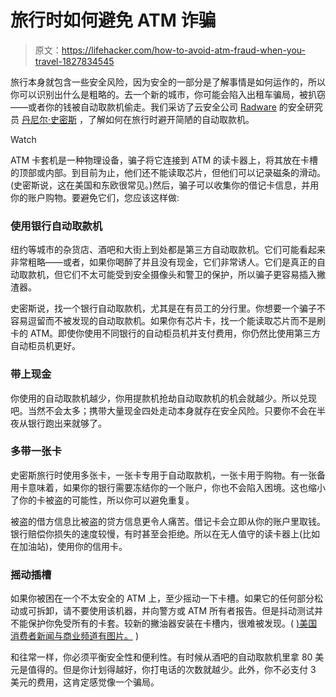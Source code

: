 # 旅行时如何避免 ATM 诈骗

> 原文：<https://lifehacker.com/how-to-avoid-atm-fraud-when-you-travel-1827834545>

旅行本身就包含一些安全风险，因为安全的一部分是了解事情是如何运作的，所以你可以识别出什么是粗略的。去一个新的城市，你可能会陷入出租车骗局，被扒窃——或者你的钱被自动取款机偷走。我们采访了云安全公司 [Radware](https://www.radware.com/) 的安全研究员 [丹尼尔·史密斯](https://blog.radware.com/bios/daniel-smith/) ，了解如何在旅行时避开简陋的自动取款机。

Watch

ATM 卡套机是一种物理设备，骗子将它连接到 ATM 的读卡器上，将其放在卡槽的顶部或内部。到目前为止，他们还不能读取芯片，但他们可以记录磁条的滑动。(史密斯说，这在美国和东欧很常见。)然后，骗子可以收集你的借记卡信息，并用你的账户购物。要避免它们，您应该这样做:

### **使用银行自动取款机**

纽约等城市的杂货店、酒吧和大街上到处都是第三方自动取款机。它们可能看起来非常粗略——或者，如果你喝醉了并且没有现金，它们非常诱人。它们是真正的自动取款机，但它们不太可能受到安全摄像头和警卫的保护，所以骗子更容易插入撇渣器。

史密斯说，找一个银行自动取款机，尤其是在有员工的分行里。你想要一个骗子不容易逗留而不被发现的自动取款机。如果你有芯片卡，找一个能读取芯片而不是刷卡的 ATM。即使你使用不同银行的自动柜员机并支付费用，你仍然比使用第三方自动柜员机更好。

### **带上现金**

你使用的自动取款机越少，你用提款机抢劫自动取款机的机会就越少。所以兑现吧。当然不会太多；携带大量现金四处走动本身就存在安全风险。只要你不会在半夜从银行跑出来就够了。

### **多带一张卡**

史密斯旅行时使用多张卡，一张卡专用于自动取款机，一张卡用于购物。有一张备用卡意味着，如果你的银行需要冻结你的一个账户，你也不会陷入困境。这也缩小了你的卡被盗的可能性，所以你可以避免重复。

被盗的借方信息比被盗的贷方信息更令人痛苦。借记卡会立即从你的账户里取钱。银行赔偿你损失的速度较慢，有时甚至会拒绝。所以在无人值守的读卡器上(比如在加油站)，使用你的信用卡。

### **摇动插槽**

如果你被困在一个不太安全的 ATM 上，至少摇动一下卡槽。如果它的任何部分松动或可拆卸，请不要使用该机器，并向警方或 ATM 所有者报告。但是抖动测试并不能保护你免受所有的卡套。较新的撇油器安装在卡槽内，很难被发现。( [)美国消费者新闻与商业频道有图片。](https://www.cnbc.com/2017/09/15/card-sharks-atm-skimming-grows-more-sophisticated.html) )

和往常一样，你必须平衡安全性和便利性。有时候从酒吧的自动取款机里拿 80 美元是值得的。但是你计划得越好，你打电话的次数就越少。此外，你不必支付 3 美元的费用，这肯定感觉像一个骗局。